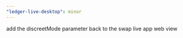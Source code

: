 ```yaml
---
"ledger-live-desktop": minor
---
```


add the discreetMode parameter back to the swap live app web view
